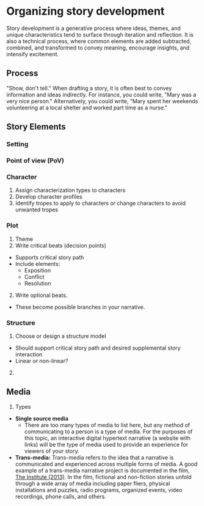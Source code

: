 # Organizing story development

Story development is a generative process where ideas, themes, and unique characteristics tend to surface through iteration and reflection. It is also a technical process, where common elements are added subtracted, combined, and transformed to convey meaning, encourage insights, and intensify excitement.

## Process

"Show, don't tell." When drafting a story, it is often best to convey information and ideas indirectly. For instance, you could write, "Mary was a very nice person." Alternatively, you could write, "Mary spent her weekends volunteering at a local shelter and worked part time as a nurse."


## Story Elements

### Setting

### Point of view (PoV)

### Character

1. Assign characterization types to characters
2. Develop character profiles
3. Identify tropes to apply to characters or change characters to avoid unwanted tropes

### Plot

1. Theme
2. Write critical beats (decision points)
  - Supports critical story path
  - Include elements:
    - Exposition
    - Conflict
    - Resolution 
2. Write optional beats.
  -  These become possible branches in your narrative.


### Structure

1. Choose or design a structure model
  - Should support critical story path and desired supplemental story interaction
  - Linear or non-linear?
2. 

## Media
1. Types
  - **Single source media**
    - There are too many types of media to list here, but any method of communicating to a person is a type of media. For the purposes of this topic, an interactive digital hypertext narrative (a website with links) will be the type of media used to provide an experience for viewers of your story.
  - **Trans-media:** Trans-media refers to the idea that a narrative is communicated and experienced across multiple forms of media. A good example of a trans-media narrative project is documented in the film, [The Institute (2013)](http://www.theinstitutemovie.com). In the film, fictional and non-fiction stories unfold through a wide array of media including paper fliers, physical installations and puzzles, radio programs, organized events, video recordings, phone calls, and others.